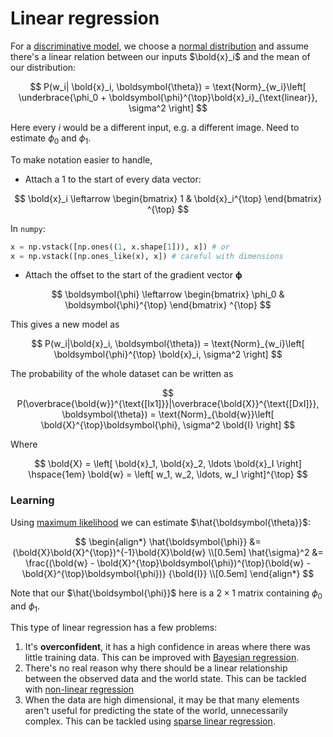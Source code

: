 # Linear regression

For a [discriminative model](202210171323.md), we choose a [normal distribution](202210091114.md)
and assume there's a linear relation between our inputs $\bold{x}_i$ and the
mean of our distribution:

$$
P(w_i| \bold{x}_i, \boldsymbol{\theta}) = \text{Norm}_{w_i}\left[
\underbrace{\phi_0 + \boldsymbol{\phi}^{\top}\bold{x}_i}_{\text{linear}}, \sigma^2
\right]
$$

Here every $i$ would be a different input, e.g. a different image. Need to
estimate $\phi_0$ and $\phi_1$.

To make notation easier to handle,
* Attach a 1 to the start of every data vector:

$$
\bold{x}_i \leftarrow \begin{bmatrix} 1 & \bold{x}_i^{\top} \end{bmatrix} ^{\top}
$$

In `numpy`:

```python
x = np.vstack([np.ones((1, x.shape[1])), x]) # or
x = np.vstack([np.ones_like(x), x]) # careful with dimensions
```

* Attach the offset to the start of the gradient vector $\boldsymbol{\phi}$

$$
\boldsymbol{\phi} \leftarrow \begin{bmatrix} \phi_0 & \boldsymbol{\phi}^{\top} \end{bmatrix} ^{\top}
$$

This gives a new model as

$$
P(w_i|\bold{x}_i, \boldsymbol{\theta}) = \text{Norm}_{w_i}\left[
\boldsymbol{\phi}^{\top} \bold{x}_i, \sigma^2
\right]
$$

The probability of the whole dataset can be written as

$$
P(\overbrace{\bold{w}}^{\text{[Ix1]}}|\overbrace{\bold{X}}^{\text{[DxI]}}, \boldsymbol{\theta}) =
\text{Norm}_{\bold{w}}\left[ \bold{X}^{\top}\boldsymbol{\phi},
\sigma^2 \bold{I} \right]
$$

Where

$$
\bold{X} = \left[ \bold{x}_1, \bold{x}_2, \ldots \bold{x}_I \right]
\hspace{1em}
\bold{w} = \left[ w_1, w_2, \ldots, w_I \right]^{\top}
$$

### Learning

Using [maximum likelihood](202210101331.md) we can estimate $\hat{\boldsymbol{\theta}}$:

$$
\begin{align*}
\hat{\boldsymbol{\phi}} &= (\bold{X}\bold{X}^{\top})^{-1}\bold{X}\bold{w} \\[0.5em]
\hat{\sigma}^2 &= \frac{(\bold{w} - \bold{X}^{\top}\boldsymbol{\phi})^{\top}(\bold{w} - \bold{X}^{\top}\boldsymbol{\phi})}
{\bold{I}} \\[0.5em]
\end{align*}
$$

Note that our $\hat{\boldsymbol{\phi}}$ here is a $2 \times 1$ matrix containing
$\phi_0$ and $\phi_1$.

This type of linear regression has a few problems:
1. It's **overconfident**, it has a high confidence in areas where there was
   little training data. This can be improved with [Bayesian regression](202210241300.md).
2. There's no real reason why there should be a linear relationship between the
   observed data and the world state. This can be tackled with
   [non-linear regression](202210251356.md)
3. When the data are high dimensional, it may be that many elements aren't
   useful for predicting the state of the world, unnecessarily complex. This can
   be tackled using [sparse linear regression](202210270956.md).

